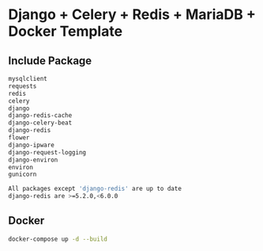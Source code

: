 # Django + Celery + Redis + MariaDB + Docker Template

## Include Package
```bash
mysqlclient
requests
redis
celery
django
django-redis-cache
django-celery-beat
django-redis
flower
django-ipware
django-request-logging
django-environ
environ
gunicorn

All packages except 'django-redis' are up to date
django-redis are >=5.2.0,<6.0.0
```

## Docker
```bash
docker-compose up -d --build
```
